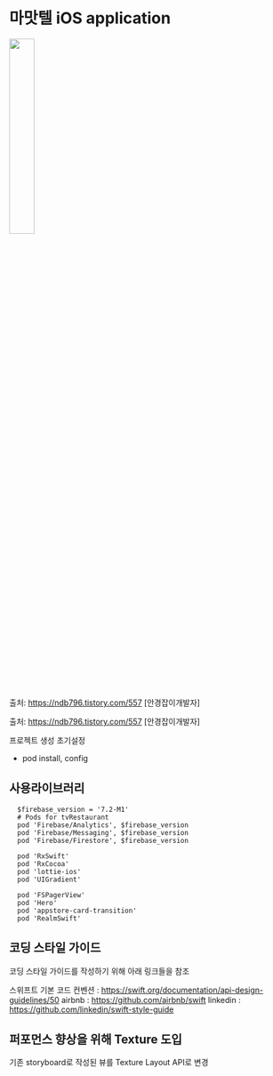 # 마맛텔 iOS application

<img width="30%" src="https://user-images.githubusercontent.com/5423077/117392300-bed53e00-af2c-11eb-9a9f-56dd891d8fd9.gif"/>

출처: https://ndb796.tistory.com/557 [안경잡이개발자]

출처: https://ndb796.tistory.com/557 [안경잡이개발자]

프로젝트 생성
초기설정
- pod install, config

## 사용라이브러리
```
  $firebase_version = '7.2-M1'
  # Pods for tvRestaurant
  pod 'Firebase/Analytics', $firebase_version
  pod 'Firebase/Messaging', $firebase_version
  pod 'Firebase/Firestore', $firebase_version
  
  pod 'RxSwift'
  pod 'RxCocoa'
  pod 'lottie-ios'
  pod 'UIGradient'
  
  pod 'FSPagerView'
  pod 'Hero'
  pod 'appstore-card-transition'
  pod 'RealmSwift'
```

## 코딩 스타일 가이드
코딩 스타일 가이드를 작성하기 위해 아래 링크들을 참조

스위프트 기본 코드 컨벤션 : https://swift.org/documentation/api-design-guidelines/50
airbnb : https://github.com/airbnb/swift
linkedin : https://github.com/linkedin/swift-style-guide

## 퍼포먼스 향상을 위해 Texture 도입 
기존 storyboard로 작성된 뷰를 Texture Layout API로 변경 
